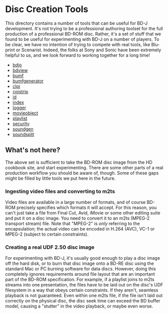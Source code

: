 # Disc Creation Tools

This directory contains a number of tools that can be useful
for BD-J development.  It's not trying to be a professional
authoring toolset for the full production of a professional
BD-ROM disc.  Rather, it's a set of stuff that we found to
be useful for experimenting with BD-J on a number of players.
To be clear, we have no intention of trying to compete with
real tools, like Blu-print or Scenarist.  Indeed, the folks at
Sony and Sonic have been extremely helpful to us, and we look
forward to working together for a long time!

* [bdjo](/oliverlietz/bd-j/tree/master/DiscCreationTools/net.java.bd.tools.bdjo/ "bdjo")
* [bdview](/oliverlietz/bd-j/tree/master/DiscCreationTools/net.java.bd.tools.bdview/ "bdview")
* [bumf](/oliverlietz/bd-j/tree/master/DiscCreationTools/net.java.bd.tools.bumf/ "bumf")
* [bumfgenerator](/oliverlietz/bd-j/tree/master/DiscCreationTools/net.java.bd.tools.bumfgenerator/ "bumfgenerator")
* [clpi](/oliverlietz/bd-j/tree/master/DiscCreationTools/net.java.bd.tools.clpi/ "clpi")
* [cpistrip](/oliverlietz/bd-j/tree/master/DiscCreationTools/net.java.bd.tools.cpistrip/ "cpistrip")
* [id](/oliverlietz/bd-j/tree/master/DiscCreationTools/net.java.bd.tools.id/ "id")
* [index](/oliverlietz/bd-j/tree/master/DiscCreationTools/net.java.bd.tools.index/ "index")
* [logger](/oliverlietz/bd-j/tree/master/DiscCreationTools/net.java.bd.tools.logger/ "logger")
* [movieobject](/oliverlietz/bd-j/tree/master/DiscCreationTools/net.java.bd.tools.movieobject/ "movieobject")
* [playlist](/oliverlietz/bd-j/tree/master/DiscCreationTools/net.java.bd.tools.playlist/ "playlist")
* [security](/oliverlietz/bd-j/tree/master/DiscCreationTools/net.java.bd.tools.security/ "security")
* [soundgen](/oliverlietz/bd-j/tree/master/DiscCreationTools/net.java.bd.tools.soundgen/ "soundgen")
* [soundsplit](/oliverlietz/bd-j/tree/master/DiscCreationTools/net.java.bd.tools.soundsplit/ "soundsplit")

## What's not here?

The above set is sufficient to take the BD-ROM disc image from the
HD cookbook site, and start experimenting.  There are some other
parts of a real production workflow you should be aware of, though.
Some of these gaps might be filled by little tools we put here in
the future.

### Ingesting video files and converting to m2ts

Video files are available in a large number of formats, and of
course BD-ROM precisely specifies which formats it will accept.
For this reason, you can't just take a file from Final Cut, Avid,
iMovie or some other editing suite and put it on a disc image.  You
need to convert it to an m2ts (MPEG-2 transport stream) file.  Note
that "MPEG-2" is *only* referring to the encapsulation; the
actual video can be encoded in H.264 (AVC), VC-1 or MPEG-2 (subject
to certain constraints).

### Creating a real UDF 2.50 disc image

For experimenting with BD-J, it's usually good enough to play a disc
image off the hard disk, or to burn that disc image onto a BD-RE disc
using the standard Mac or PC burning software for data discs.  However,
doing this completely ignores requirements around file layout that are
an important part of the BD-ROM specification.  For example, if a
playlist joins to m2ts streams into one presentation, the files have
to be laid out on the disc's UDF filesystem in a way that obeys certain
constraints.  If they aren't, seamless playback is not guaranteed.
Even within one m2ts file, if the file isn't laid out correctly on the
physical disc, the disc seek time can exceed the BD buffer model, causing
a "stutter" in the video playback, or maybe even worse.
